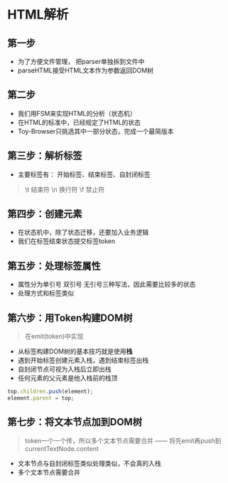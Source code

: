 # HTML解析

## 第一步
- 为了方便文件管理， 把parser单独拆到文件中
- parseHTML接受HTML文本作为参数返回DOM树

## 第二步
- 我们用FSM来实现HTML的分析（状态机）
- 在HTML的标准中，已经规定了HTML的状态
- Toy-Browser只挑选其中一部分状态，完成一个最简版本

## 第三步：解析标签
- 主要标签有： 开始标签、结束标签、自封闭标签

> \t 结束符 \n 换行符 \f 禁止符

## 第四步：创建元素
- 在状态机中，除了状态迁移，还要加入业务逻辑
- 我们在标签结束状态提交标签token

## 第五步：处理标签属性
- 属性分为单引号 双引号 无引号三种写法，因此需要比较多的状态
- 处理方式和标签类似

## 第六步：用Token构建DOM树 

> 在emit(token)中实现

- 从标签构建DOM树的基本技巧就是使用**栈**
- 遇到开始标签创建元素入栈，遇到结束标签出栈
- 自封闭节点可视为入栈后立即出栈
- 任何元素的父元素是他入栈前的栈顶

```jsx
top.children.push(element);
element.parent = top;
```

## 第七步：将文本节点加到DOM树

> token一个一个传，所以多个文本节点需要合并 —— 将先emit再push到currentTextNode.content

- 文本节点与自封闭标签类似处理类似，不会真的入栈
- 多个文本节点需要合并